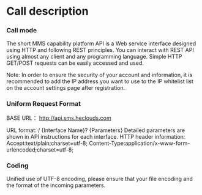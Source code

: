 # Call description

### Call mode

The short MMS capability platform API is a Web service interface designed using HTTP and following REST principles. You can interact with REST API using almost any client and any programming language. Simple HTTP GET/POST requests can be easily accessed and used.

Note: In order to ensure the security of your account and information, it is recommended to add the IP address you want to use to the IP whitelist list on the account settings page after registration.

### Uniform Request Format

BASE URL：
http://api.sms.heclouds.com

URL format:
/ {Interface Name}? {Parameters}
Detailed parameters are shown in API instructions for each interface.
HTTP header information:
Accept:text/plain;charset=utf-8;
Content-Type:application/x-www-form-urlencoded;charset=utf-8;

### Coding

Unified use of UTF-8 encoding, please ensure that your file encoding and the format of the incoming parameters.